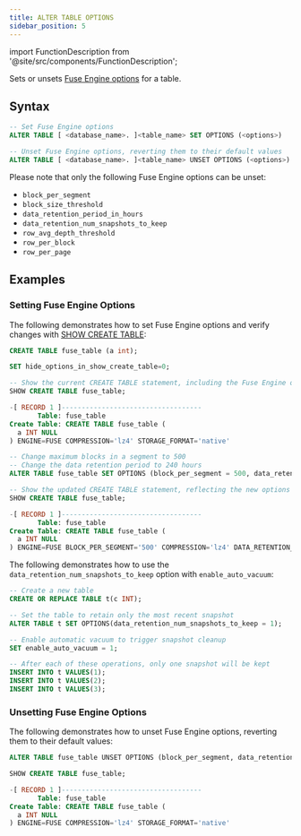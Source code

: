 ```yaml
---
title: ALTER TABLE OPTIONS
sidebar_position: 5
---
```

import FunctionDescription from '@site/src/components/FunctionDescription';

<FunctionDescription description="Introduced or updated: v1.2.733"/>

Sets or unsets [Fuse Engine options](../../../00-sql-reference/30-table-engines/00-fuse.md#fuse-engine-options) for a table. 

## Syntax

```sql
-- Set Fuse Engine options
ALTER TABLE [ <database_name>. ]<table_name> SET OPTIONS (<options>)

-- Unset Fuse Engine options, reverting them to their default values
ALTER TABLE [ <database_name>. ]<table_name> UNSET OPTIONS (<options>)
```

Please note that only the following Fuse Engine options can be unset:

- `block_per_segment`
- `block_size_threshold`
- `data_retention_period_in_hours`
- `data_retention_num_snapshots_to_keep`
- `row_avg_depth_threshold`
- `row_per_block`
- `row_per_page`

## Examples

### Setting Fuse Engine Options

The following demonstrates how to set Fuse Engine options and verify changes with [SHOW CREATE TABLE](show-create-table.md):

```sql
CREATE TABLE fuse_table (a int);

SET hide_options_in_show_create_table=0;

-- Show the current CREATE TABLE statement, including the Fuse Engine options
SHOW CREATE TABLE fuse_table;

-[ RECORD 1 ]-----------------------------------
       Table: fuse_table
Create Table: CREATE TABLE fuse_table (
  a INT NULL
) ENGINE=FUSE COMPRESSION='lz4' STORAGE_FORMAT='native'

-- Change maximum blocks in a segment to 500
-- Change the data retention period to 240 hours
ALTER TABLE fuse_table SET OPTIONS (block_per_segment = 500, data_retention_period_in_hours = 240);

-- Show the updated CREATE TABLE statement, reflecting the new options
SHOW CREATE TABLE fuse_table;

-[ RECORD 1 ]-----------------------------------
       Table: fuse_table
Create Table: CREATE TABLE fuse_table (
  a INT NULL
) ENGINE=FUSE BLOCK_PER_SEGMENT='500' COMPRESSION='lz4' DATA_RETENTION_PERIOD_IN_HOURS='240' STORAGE_FORMAT='native'
```

The following demonstrates how to use the `data_retention_num_snapshots_to_keep` option with `enable_auto_vacuum`:

```sql
-- Create a new table
CREATE OR REPLACE TABLE t(c INT);

-- Set the table to retain only the most recent snapshot
ALTER TABLE t SET OPTIONS(data_retention_num_snapshots_to_keep = 1);

-- Enable automatic vacuum to trigger snapshot cleanup
SET enable_auto_vacuum = 1;

-- After each of these operations, only one snapshot will be kept
INSERT INTO t VALUES(1);
INSERT INTO t VALUES(2);
INSERT INTO t VALUES(3);
```

### Unsetting Fuse Engine Options

The following demonstrates how to unset Fuse Engine options, reverting them to their default values:

```sql
ALTER TABLE fuse_table UNSET OPTIONS (block_per_segment, data_retention_period_in_hours);

SHOW CREATE TABLE fuse_table;

-[ RECORD 1 ]-----------------------------------
       Table: fuse_table
Create Table: CREATE TABLE fuse_table (
  a INT NULL
) ENGINE=FUSE COMPRESSION='lz4' STORAGE_FORMAT='native'